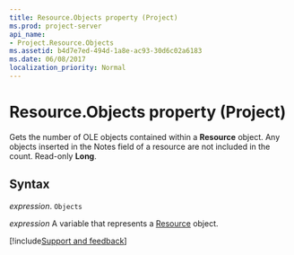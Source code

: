 ```yaml
---
title: Resource.Objects property (Project)
ms.prod: project-server
api_name:
- Project.Resource.Objects
ms.assetid: b4d7e7ed-494d-1a8e-ac93-30d6c02a6183
ms.date: 06/08/2017
localization_priority: Normal
---
```



# Resource.Objects property (Project)

Gets the number of OLE objects contained within a  **Resource** object. Any objects inserted in the Notes field of a resource are not included in the count. Read-only **Long**.


## Syntax

_expression_. `Objects`

_expression_ A variable that represents a [Resource](./Project.Resource.md) object.

[!include[Support and feedback](~/includes/feedback-boilerplate.md)]